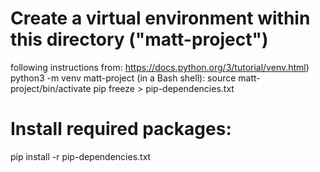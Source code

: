 
# Create a virtual environment within this directory ("matt-project")
following instructions from: https://docs.python.org/3/tutorial/venv.html)
python3 -m venv matt-project
(in a Bash shell):
source matt-project/bin/activate
pip freeze > pip-dependencies.txt

# Install required packages:
pip install -r pip-dependencies.txt
